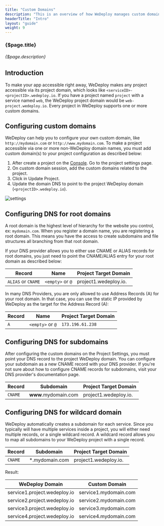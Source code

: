 ```yaml
---
title: "Custom Domains"
description: "This is an overview of how WeDeploy manages custom domains for your projects."
headerTitle: "Intro"
layout: "guide"
weight: 9
---
```


### {$page.title}

###### {$page.description}

<article id="1">

## Introduction

To make your app accessible right away, WeDeploy makes any project accessible via its project domain, which looks like `<serviceID>-<projectID>.wedeploy.io`. If you have a project named `project` with a service named `web`, the WeDeploy project domain would be `web-project.wedeploy.io`. Every project in WeDeploy supports one or more custom domains.

</article>

<article id="2">

## Configuring custom domains

WeDeploy can help you to configure your own custom domain, like `http://mydomain.com` or `http://www.mydomain.com`.
To make a project accessible via one or more non-WeDeploy domain names, you must add custom domain(s) to your project configuration as described below:

1. After create a project on the [Console](https://console.wedeploy.com). Go to the project settings page.
2. On custom domain session, add the custom domains related to the project.
3. Click in Update Project.
4. Update the domain DNS to point to the project WeDeploy domain (`<projectID>.wedeploy.io`).

![settings](/images/docs/intro/custom-domains--settings.png)

</article>

<article id="3">

## Configuring DNS for root domains

A root domain is the highest level of hierarchy for the website you control, ex: `mydomain.com`. When you register a domain name, you are registering a root domain. This means you have the access to create subdomains and file structures all branching from that root domain.

If your DNS provider allows you to either use CNAME or ALIAS records for root domains, you just need to point the CNAME/ALIAS entry for your root domain as described below:

<div class="table-container">

| Record            | Name             | Project Target Domain |
| ----------------- | ---------------- | --------------------- |
| `ALIAS` or `CNAME`| `<empty>` or `@` | project1.wedeploy.io. |

</div>

In many DNS Providers, you are only allowed to use Address Records (A) for your root domain. In that case, you can use the static IP provided by WeDeploy as the target for the Address Record (A):

<div class="table-container">

| Record            | Name             | Project Target Domain |
| ----------------- | ---------------- | --------------------- |
| `A`               | `<empty>` or `@` | `173.196.61.238`      |

</div>

</article>

<article id="4">

## Configuring DNS for subdomains

After configuring the custom domains on the Project Settings, you must point your DNS record to the project WeDeploy domain. You can configure your subdomain as a new CNAME record with your DNS provider. If you're not sure about how to configure CNAME records for subdomains, visit your DNS provider's documentation page.

<div class="table-container">

| Record            | Subdomain            | Project Target Domain |
| ----------------- | -------------------- | --------------------- |
| `CNAME`           | **www**.mydomain.com | project1.wedeploy.io. |

</div>

</article>

<article id="5">

## Configuring DNS for wildcard domain

WeDeploy automatically creates a subdomain for each service. Since you typically will have multiple services inside a project, you will either need multiple records, or a single wildcard record. A wildcard record allows you to map all subdomains to your WeDeploy project with a single record.

<div class="table-container">

| Record            | Subdomain            | Project Target Domain |
| ----------------- | -------------------- | --------------------- |
| `CNAME`           | *.mydomain.com       | project1.wedeploy.io. |

</div>

Result:

<div class="table-container">

| WeDeploy Domain              | Custom Domain         |
| ---------------------------- | --------------------- |
| service1.project.wedeploy.io | service1.mydomain.com |
| service2.project.wedeploy.io | service2.mydomain.com |
| service3.project.wedeploy.io | service3.mydomain.com |
| service4.project.wedeploy.io | service4.mydomain.com |

</div>

</article>
